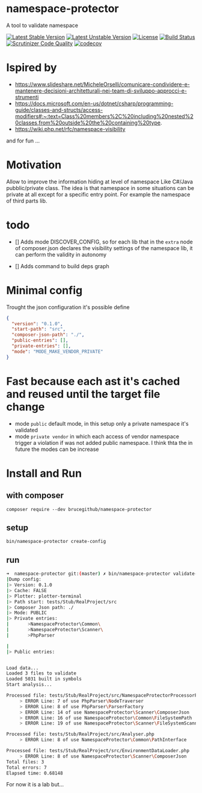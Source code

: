 # namespace-protector
A tool to validate namespace

[![Latest Stable Version](https://poser.pugx.org/brucegithub/namespace-protector/v)](//packagist.org/packages/brucegithub/namespace-protector) [![Latest Unstable Version](https://poser.pugx.org/brucegithub/namespace-protector/v/unstable)](//packagist.org/packages/brucegithub/namespace-protector) [![License](https://poser.pugx.org/brucegithub/namespace-protector/license)](//packagist.org/packages/brucegithub/namespace-protector) [![Build Status](https://travis-ci.org/BruceGitHub/namespace-protector.svg?branch=master)](https://travis-ci.org/BruceGitHub/namespace-protector) [![Scrutinizer Code Quality](https://scrutinizer-ci.com/g/BruceGitHub/namespace-protector/badges/quality-score.png?b=master)](https://scrutinizer-ci.com/g/BruceGitHub/namespace-protector/?branch=master) [![codecov](https://codecov.io/gh/BruceGitHub/namespace-protector/branch/master/graph/badge.svg)](https://codecov.io/gh/BruceGitHub/namespace-protector)

# Ispired by 

- https://www.slideshare.net/MicheleOrselli/comunicare-condividere-e-mantenere-decisioni-architetturali-nei-team-di-sviluppo-approcci-e-strumenti
- https://docs.microsoft.com/en-us/dotnet/csharp/programming-guide/classes-and-structs/access-modifiers#:~:text=Class%20members%2C%20including%20nested%20classes,from%20outside%20the%20containing%20type. 
- https://wiki.php.net/rfc/namespace-visibility

and for fun ...

# Motivation 

Allow to improve the information hiding at level of namespace Like C#/Java pubblic/private class. 
The idea is that namespace in some situations can be private at all except for a specific entry point. 
For example the namespace of third parts lib. 

# todo
- [] Adds mode DISCOVER_CONFIG, so for each lib that in the `extra` node of composer.json declares the visibility settings of the namespace lib, it can perform the validity in autonomy

- [] Adds command to build deps graph 

# Minimal config 

Trought the json configuration it's possible define 

```json
{
  "version": "0.1.0",
  "start-path": "src",
  "composer-json-path": "./",
  "public-entries": [],
  "private-entries": [],
  "mode": "MODE_MAKE_VENDOR_PRIVATE"
}

```
# Fast because each ast it's cached and reused until the target file change

- mode `public` default mode, in this setup only a private namespace it's validated
- mode `private vendor` in which each access of vendor namespace trigger a violation if was not added public namespace.
I think thta the in future the modes can be increase

# Install and Run 

## with composer 
`composer require --dev brucegithub/namespace-protector`

## setup 
`bin/namespace-protector create-config`

## run 
```bash
➜  namespace-protector git:(master) ✗ bin/namespace-protector validate-namespace
|Dump config:
|> Version: 0.1.0
|> Cache: FALSE
|> Plotter: plotter-terminal
|> Path start: tests/Stub/RealProject/src
|> Composer Json path: ./
|> Mode: PUBLIC
|> Private entries:
|       >NamespaceProtector\Common\
|       >NamespaceProtector\Scanner\
|       >PhpParser

|
|> Public entries:


Load data...
Loaded 3 files to validate
Loaded 5031 built in symbols
Start analysis...

Processed file: tests/Stub/RealProject/src/NamespaceProtectorProcessorFactory.php
	 > ERROR Line: 7 of use PhpParser\NodeTraverser
	 > ERROR Line: 8 of use PhpParser\ParserFactory
	 > ERROR Line: 14 of use NamespaceProtector\Scanner\ComposerJson
	 > ERROR Line: 16 of use NamespaceProtector\Common\FileSystemPath
	 > ERROR Line: 19 of use NamespaceProtector\Scanner\FileSystemScanner

Processed file: tests/Stub/RealProject/src/Analyser.php
	 > ERROR Line: 8 of use NamespaceProtector\Common\PathInterface

Processed file: tests/Stub/RealProject/src/EnvironmentDataLoader.php
	 > ERROR Line: 8 of use NamespaceProtector\Scanner\ComposerJson
Total files: 3
Total errors: 7
Elapsed time: 0.68148
```



For now it is a lab but...
